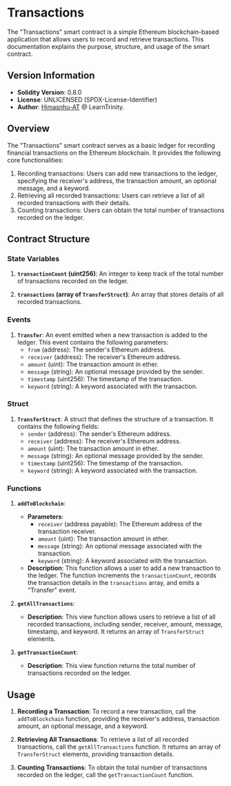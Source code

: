 # Transactions

The "Transactions" smart contract is a simple Ethereum blockchain-based application that allows users to record and retrieve transactions. This documentation explains the purpose, structure, and usage of the smart contract.

## Version Information

- **Solidity Version**: 0.8.0
- **License**: UNLICENSED (SPDX-License-Identifier)
- **Author**: [Himasnhu-AT](https://github.com/Himasnhu-at) @ LearnTrinity.

## Overview

The "Transactions" smart contract serves as a basic ledger for recording financial transactions on the Ethereum blockchain. It provides the following core functionalities:

1. Recording transactions: Users can add new transactions to the ledger, specifying the receiver's address, the transaction amount, an optional message, and a keyword.
2. Retrieving all recorded transactions: Users can retrieve a list of all recorded transactions with their details.
3. Counting transactions: Users can obtain the total number of transactions recorded on the ledger.

## Contract Structure

### State Variables

1. **`transactionCount` (uint256)**: An integer to keep track of the total number of transactions recorded on the ledger.

2. **`transactions` (array of `TransferStruct`)**: An array that stores details of all recorded transactions.

### Events

1. **`Transfer`**: An event emitted when a new transaction is added to the ledger. This event contains the following parameters:
    - `from` (address): The sender's Ethereum address.
    - `receiver` (address): The receiver's Ethereum address.
    - `amount` (uint): The transaction amount in ether.
    - `message` (string): An optional message provided by the sender.
    - `timestamp` (uint256): The timestamp of the transaction.
    - `keyword` (string): A keyword associated with the transaction.

### Struct

1. **`TransferStruct`**: A struct that defines the structure of a transaction. It contains the following fields:
    - `sender` (address): The sender's Ethereum address.
    - `receiver` (address): The receiver's Ethereum address.
    - `amount` (uint): The transaction amount in ether.
    - `message` (string): An optional message provided by the sender.
    - `timestamp` (uint256): The timestamp of the transaction.
    - `keyword` (string): A keyword associated with the transaction.

### Functions

1. **`addToBlockchain`**:
   - **Parameters**:
     - `receiver` (address payable): The Ethereum address of the transaction receiver.
     - `amount` (uint): The transaction amount in ether.
     - `message` (string): An optional message associated with the transaction.
     - `keyword` (string): A keyword associated with the transaction.
   - **Description**: This function allows a user to add a new transaction to the ledger. The function increments the `transactionCount`, records the transaction details in the `transactions` array, and emits a "Transfer" event.

2. **`getAllTransactions`**:
   - **Description**: This view function allows users to retrieve a list of all recorded transactions, including sender, receiver, amount, message, timestamp, and keyword. It returns an array of `TransferStruct` elements.

3. **`getTransactionCount`**:
   - **Description**: This view function returns the total number of transactions recorded on the ledger.

## Usage

1. **Recording a Transaction**: To record a new transaction, call the `addToBlockchain` function, providing the receiver's address, transaction amount, an optional message, and a keyword.

2. **Retrieving All Transactions**: To retrieve a list of all recorded transactions, call the `getAllTransactions` function. It returns an array of `TransferStruct` elements, providing transaction details.

3. **Counting Transactions**: To obtain the total number of transactions recorded on the ledger, call the `getTransactionCount` function.